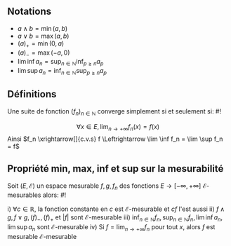 ## Notations
- $a \wedge b = \min(a,b)$
- $a \vee b = \max(a,b)$
- $(a)_+ = \min(0, a)$
- $(a)_- = \max(-a, 0)$
- $\lim\inf a_n = \sup_{n \in \mathbb N} \inf_{p \geq n} a_p$
- $\lim\sup a_n = \inf_{n \in \mathbb N} \sup_{p \geq n} a_p$

## Définitions
Une suite de fonction $(f_n)_{n \in \mathbb N}$ converge simplement si et seulement si: #!

$$\forall x \in E, \lim_{n \to +\infty} f_n(x) = f(x)$$
Ainsi $f_n \xrightarrow[]{c.v.s} f \Leftrightarrow \lim \inf f_n = \lim \sup f_n = f$
<!--ID: 1727559283070-->


## Propriété min, max, inf et sup sur la mesurabilité
Soit $(E, \mathcal E)$ un espace mesurable $f, g, f_n$ des fonctions $E \to [-\infty, +\infty]$ $\mathcal E$-mesurables alors: #!

i) $\forall c \in \mathbb R$, la fonction constante en $c$ est $\mathcal E$-mesurable et $cf$ l'est aussi
ii) $f \wedge g, f \vee g, (f)_-, (f)_+$ et $|f|$ sont $\mathcal E$-mesurable
iii) $\inf_{n \in \mathbb N} f_n,\sup_{n \in \mathbb N} f_n, \lim\inf a_n, \lim\sup a_n$ sont $\mathcal E$-mesurable
iv) Si $f = \lim_{n \to +\infty} f_n$ pour tout $x$, alors $f$ est mesurable $\mathcal E$-mesurable
<!--ID: 1727559283072-->


